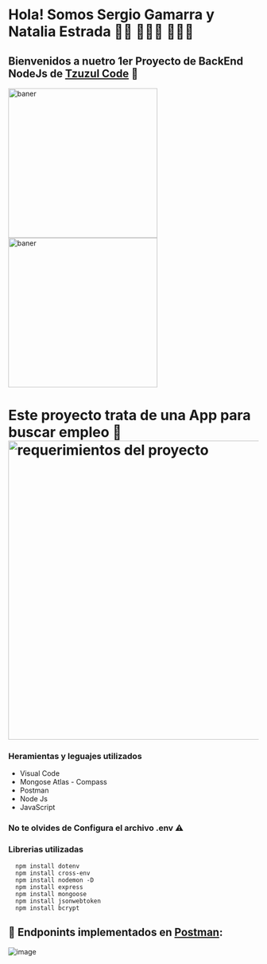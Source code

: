 # Hola! Somos Sergio Gamarra y Natalia Estrada 👋🏾 👨🏽‍💻 👩🏽‍💻
## Bienvenidos a nuetro 1er Proyecto de BackEnd NodeJs de <a href="https://www.tzuzulcode.com/"> Tzuzul Code</a> 🚀
<img align="center" width="300" src="https://i.pinimg.com/originals/21/11/61/21116158daaeb1459b4ec0758505e1ad.gif" alt="baner"><img align="center" width="300" src="https://www.tecnoschool.com.ar/img/cursos/python/python-6.gif" alt="baner">


# Este proyecto trata de una App para buscar empleo 💼 <img align="center" width="600" src="https://media.discordapp.net/attachments/905664025084444763/968350750440845332/Screenshot_2022-04-25_091547.png" alt="requerimientos del proyecto">


### Heramientas y leguajes utilizados
- Visual Code
- Mongose Atlas - Compass
- Postman
- Node Js
- JavaScript

### No te olvides de Configura el archivo .env ⚠
### Librerias utilizadas
      npm install dotenv
      npm install cross-env
      npm install nodemon -D
      npm install express
      npm install mongoose
      npm install jsonwebtoken
      npm install bcrypt


## 🏓 Endponints implementados en <a href="https://www.tzuzulcode.com/"> Postman</a>:
![image](https://user-images.githubusercontent.com/43660792/168229044-42d02348-1463-416c-a580-07d84d064813.png)

